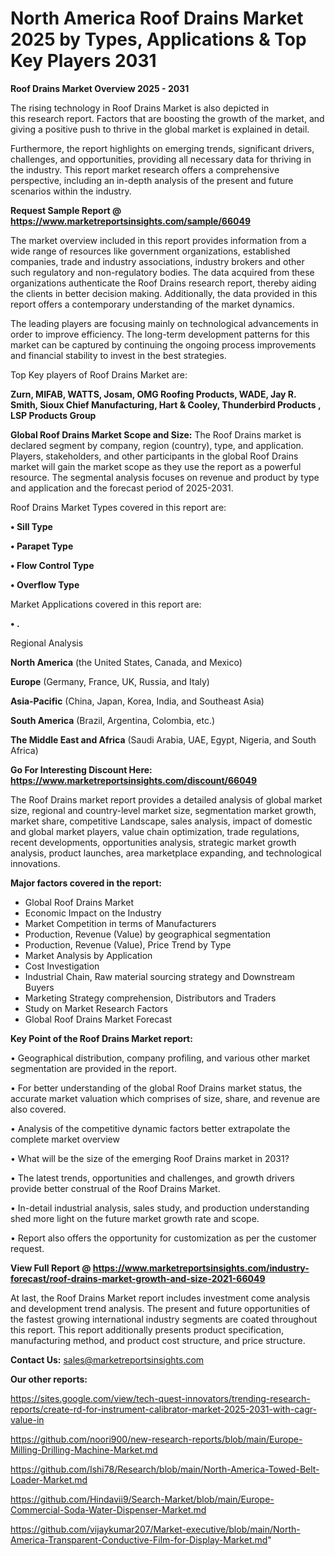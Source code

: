 # North America Roof Drains Market 2025 by Types, Applications & Top Key Players 2031

<Strong> Roof Drains Market Overview 2025 - 2031</strong>

The rising technology in Roof Drains Market is also depicted in this research report. Factors that are boosting the growth of the market, and giving a positive push to thrive in the global market is explained in detail.

Furthermore, the report highlights on emerging trends, significant drivers, challenges, and opportunities, providing all necessary data for thriving in the industry. This report market research offers a comprehensive perspective, including an in-depth analysis of the present and future scenarios within the industry.

<strong>Request Sample Report @ <a href=https://www.marketreportsinsights.com/sample/66049>https://www.marketreportsinsights.com/sample/66049</a></strong>

The market overview included in this report provides information from a wide range of resources like government organizations, established companies, trade and industry associations, industry brokers and other such regulatory and non-regulatory bodies. The data acquired from these organizations authenticate the Roof Drains research report, thereby aiding the clients in better decision making. Additionally, the data provided in this report offers a contemporary understanding of the market dynamics.

The leading players are focusing mainly on technological advancements in order to improve efficiency. The long-term development patterns for this market can be captured by continuing the ongoing process improvements and financial stability to invest in the best strategies.

Top Key players of Roof Drains Market are:

<strong>Zurn, MIFAB, WATTS, Josam, OMG Roofing Products, WADE, Jay R. Smith, Sioux Chief Manufacturing, Hart & Cooley, Thunderbird Products , LSP Products Group</strong>

<strong><b>Global Roof Drains Market Scope and Size:</b></strong>
The Roof Drains market is declared segment by company, region (country), type, and application. Players, stakeholders, and other participants in the global Roof Drains market will gain the market scope as they use the report as a powerful resource. The segmental analysis focuses on revenue and product by type and application and the forecast period of 2025-2031.

Roof Drains Market Types covered in this report are:

<strong>• Sill Type

• Parapet Type

• Flow Control Type

• Overflow Type</strong>

Market Applications covered in this report are:

<strong>• .</strong> 

Regional Analysis

<strong>North America</strong> (the United States, Canada, and Mexico)

<strong>Europe</strong> (Germany, France, UK, Russia, and Italy)

<strong>Asia-Pacific</strong> (China, Japan, Korea, India, and Southeast Asia)

<strong>South America</strong> (Brazil, Argentina, Colombia, etc.)

<strong>The Middle East and Africa</strong> (Saudi Arabia, UAE, Egypt, Nigeria, and South Africa)

<strong>Go For Interesting Discount Here: <a href=https://www.marketreportsinsights.com/discount/66049>https://www.marketreportsinsights.com/discount/66049</a></strong>

The Roof Drains market report provides a detailed analysis of global market size, regional and country-level market size, segmentation market growth, market share, competitive Landscape, sales analysis, impact of domestic and global market players, value chain optimization, trade regulations, recent developments, opportunities analysis, strategic market growth analysis, product launches, area marketplace expanding, and technological innovations.

<strong><b>Major factors covered in the report:</b></strong>
<ul>
  <li>Global Roof Drains Market </li>
  <li>Economic Impact on the Industry</li>
  <li>Market Competition in terms of Manufacturers</li>
  <li>Production, Revenue (Value) by geographical segmentation</li>
  <li>Production, Revenue (Value), Price Trend by Type</li>
  <li>Market Analysis by Application</li>
  <li>Cost Investigation</li>
  <li>Industrial Chain, Raw material sourcing strategy and Downstream Buyers</li>
  <li>Marketing Strategy comprehension, Distributors and Traders</li>
  <li>Study on Market Research Factors</li>
  <li>Global Roof Drains Market Forecast</li>
</ul>

<strong><b>Key Point of the Roof Drains Market report:</b></strong>

• Geographical distribution, company profiling, and various other market segmentation are provided in the report.

• For better understanding of the global Roof Drains market status, the accurate market valuation which comprises of size, share, and revenue are also covered.

• Analysis of the competitive dynamic factors better extrapolate the complete market overview

• What will be the size of the emerging Roof Drains market in 2031?

• The latest trends, opportunities and challenges, and growth drivers provide better construal of the Roof Drains Market.

• In-detail industrial analysis, sales study, and production understanding shed more light on the future market growth rate and scope.

• Report also offers the opportunity for customization as per the customer request.

<strong><b>View Full Report @ <a href=https://www.marketreportsinsights.com/industry-forecast/roof-drains-market-growth-and-size-2021-66049>https://www.marketreportsinsights.com/industry-forecast/roof-drains-market-growth-and-size-2021-66049</a></b></strong>


At last, the Roof Drains Market report includes investment come analysis and development trend analysis. The present and future opportunities of the fastest growing international industry segments are coated throughout this report. This report additionally presents product specification, manufacturing method, and product cost structure, and price structure.

<strong>Contact Us:</strong>
sales@marketreportsinsights.com

<strong>Our other reports:</strong>

<a href=https://sites.google.com/view/tech-quest-innovators/trending-research-reports/create-rd-for-instrument-calibrator-market-2025-2031-with-cagr-value-in>https://sites.google.com/view/tech-quest-innovators/trending-research-reports/create-rd-for-instrument-calibrator-market-2025-2031-with-cagr-value-in</a>

<a href=https://github.com/noori900/new-research-reports/blob/main/Europe-Milling-Drilling-Machine-Market.md>https://github.com/noori900/new-research-reports/blob/main/Europe-Milling-Drilling-Machine-Market.md</a>

<a href=https://github.com/Ishi78/Research/blob/main/North-America-Towed-Belt-Loader-Market.md>https://github.com/Ishi78/Research/blob/main/North-America-Towed-Belt-Loader-Market.md</a>

<a href=https://github.com/Hindavii9/Search-Market/blob/main/Europe-Commercial-Soda-Water-Dispenser-Market.md>https://github.com/Hindavii9/Search-Market/blob/main/Europe-Commercial-Soda-Water-Dispenser-Market.md</a>

<a href=https://github.com/vijaykumar207/Market-executive/blob/main/North-America-Transparent-Conductive-Film-for-Display-Market.md>https://github.com/vijaykumar207/Market-executive/blob/main/North-America-Transparent-Conductive-Film-for-Display-Market.md</a>"
